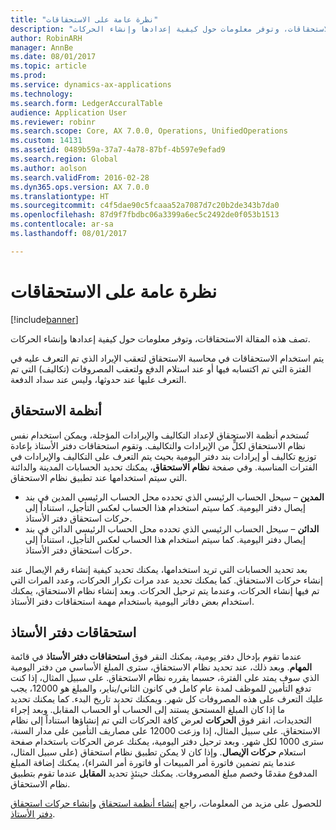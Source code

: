 ```yaml
---
title: "نظرة عامة على الاستحقاقات"
description: "تصف هذه المقالة الاستحقاقات، وتوفر معلومات حول كيفية إعدادها وإنشاء الحركات."
author: RobinARH
manager: AnnBe
ms.date: 08/01/2017
ms.topic: article
ms.prod: 
ms.service: dynamics-ax-applications
ms.technology: 
ms.search.form: LedgerAccuralTable
audience: Application User
ms.reviewer: robinr
ms.search.scope: Core, AX 7.0.0, Operations, UnifiedOperations
ms.custom: 14131
ms.assetid: 0489b59a-37a7-4a78-87bf-4b597e9efad9
ms.search.region: Global
ms.author: aolson
ms.search.validFrom: 2016-02-28
ms.dyn365.ops.version: AX 7.0.0
ms.translationtype: HT
ms.sourcegitcommit: c4f5dae90c5fcaaa52a7087d7c20b2de343b7da0
ms.openlocfilehash: 87d9f7fbdbc06a3399a6ec5c2492de0f053b1513
ms.contentlocale: ar-sa
ms.lasthandoff: 08/01/2017

---
```


# <a name="accruals-overview"></a>نظرة عامة على الاستحقاقات

[!include[banner](../includes/banner.md)]


تصف هذه المقالة الاستحقاقات، وتوفر معلومات حول كيفية إعدادها وإنشاء الحركات.

يتم استخدام الاستحقاقات في محاسبة الاستحقاق لتعقب الإيراد الذي تم التعرف عليه في الفترة التي تم اكتسابه فيها أو عند استلام الدفع ولتعقب المصروفات (تكاليف) التي تم التعرف عليها عند حدوثها، وليس عند سداد الدفعة.

## <a name="accrual-schemes"></a>أنظمة الاستحقاق
تُستخدم أنظمة الاستحقاق لإعداد التكاليف والإيرادات المؤجلة، ويمكن استخدام نفس نظام الاستحقاق لكلٍّ من الإيرادات والتكاليف. وتقوم استحقاقات دفتر الأستاذ بإعادة توزيع تكاليف أو إيرادات بند دفتر اليومية بحيث يتم التعرف على التكاليف والإيرادات في الفترات المناسبة. وفي صفحة **نظام الاستحقاق**، يمكنك تحديد الحسابات المدينة والدائنة التي سيتم استخدامها عند تطبيق نظام الاستحقاق.

-   **المدين** – سيحل الحساب الرئيسي الذي تحدده محل الحساب الرئيسي المدين في بند إيصال دفتر اليومية. كما سيتم استخدام هذا الحساب لعكس التأجيل، استناداً إلى حركات استحقاق دفتر الأستاذ.
-   **الدائن** – سيحل الحساب الرئيسي الذي تحدده محل الحساب الرئيسي الدائن في بند إيصال دفتر اليومية. كما سيتم استخدام هذا الحساب لعكس التأجيل، استناداً إلى حركات استحقاق دفتر الأستاذ.

بعد تحديد الحسابات التي تريد استخدامها، يمكنك تحديد كيفية إنشاء رقم الإيصال عند إنشاء حركات الاستحقاق. كما يمكنك تحديد عدد مرات تكرار الحركات، وعدد المرات التي تم فيها إنشاء الحركات، وعندما يتم ترحيل الحركات. وبعد إنشاء نظام الاستحقاق، يمكنك استخدام بعض دفاتر اليومية باستخدام مهمة استحقاقات دفتر الأستاذ.

## <a name="ledger-accruals"></a>استحقاقات دفتر الأستاذ
عندما تقوم بإدخال دفتر يومية، يمكنك النقر فوق **استحقاقات دفتر الأستاذ** في قائمة **المهام**. وبعد ذلك، عند تحديد نظام الاستحقاق، سترى المبلغ الأساسي من دفتر اليومية الذي سوف يمتد على الفترة، حسبما يقرره نظام الاستحقاق. على سبيل المثال، إذا كنت تدفع التأمين للموظف لمدة عام كامل في كانون الثاني/يناير، والمبلغ هو 12000، يجب عليك التعرف على هذه المصروفات كل شهر. ويمكنك تحديد تاريخ البدء. كما يمكنك تحديد ما إذا كان المبلغ المستحق يستند إلى الحساب أو الحساب المقابل. ‏‫وبعد إجراء التحديدات، انقر فوق **الحركات** لعرض كافة الحركات التي تم إنشاؤها استناداً إلى نظام الاستحقاق. على سبيل المثال، إذا وزعت 12000 على مصاريف التأمين على مدار السنة، سترى 1000 لكل شهر.‬ ‏‫وبعد ترحيل دفتر اليومية، يمكنك عرض الحركات باستخدام صفحة استعلام **حركات الإيصال**. وإذا كان لا يمكن تطبيق نظام استحقاق (على سبيل المثال، عندما يتم تضمين فاتورة أمر المبيعات أو فاتورة أمر الشراء)، يمكنك إضافة المبلغ المدفوع مقدمًا وخصم مبلغ المصروفات.‬ يمكنك حينئذٍ تحديد **المقابل** عندما تقوم بتطبيق نظام الاستحقاق.


للحصول على مزيد من المعلومات، راجع [إنشاء أنظمة استحقاق](tasks/create-accrual-schemes.md) و[إنشاء حركات استحقاق دفتر الأستاذ](tasks/create-ledger-accrual-transactions.md).


